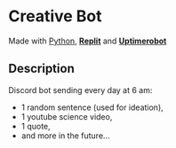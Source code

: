 # Creative Bot

Made with [Python](https://www.python.org/), [**Replit**](https://replit.com/@jeremy-serenne/creative-discord-bot#) and [**Uptimerobot**](https://uptimerobot.com/dashboard#789956966)

## Description

Discord bot sending every day at 6 am:

- 1 random sentence (used for ideation),
- 1 youtube science video,
- 1 quote,
- and more in the future...